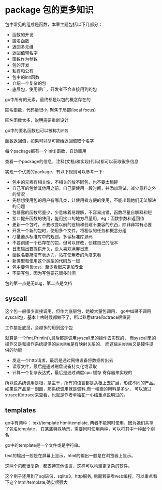 # package 包的更多知识

包中常见的组成是函数，本章主题包括以下几部分：
- 函数的开发
- 匿名函数
- 返回多元组
- 返回值带名字
- 函数作为参数
- 包的开发
- 私有和公有
- 包中的init函数
- 介绍一个复杂的包
- 底层包，使用很广，开发者不会直接用到的包


go中所有的元素，最终都是以包的概念存在的

匿名函数，代码量很小, 聚焦于局部(local focus)

匿名函数太多，说明需要重新设计

go中的匿名函数也可以被称为`闭包`

函数返回值，如果可以尽可能给返回值取个名字

每个package都有一个init()函数，自动调用

查看一个package的信息，注释(文档)和实现(代码)都可以获取很多信息

实现一个优质的package，有以下规则可以参考一下:
- 包中的元素有相关性，不相关的放不同包，也不要太琐碎
- 自己写的包给其他用之前，自己要使用一段时间，并添加测试，减少意料之外的情况
- 先想想使用包的用户有哪几类，让使用者方便的使用，不能出现她们无法解决的问题
- 包暴露的函数尽量少，少意味着易理解，不容易出错，函数尽量自解释和短
- 接口提升函数的使用，能用接口的地方尽量用，eg：函数参数和返回值
- 更新一个包时，不要改变以前的逻辑和创建不兼容的东西，除非非常有必要
- 开发一个新的包时，使用多个文件，将相似的任务和概念分组
- 尽量遵从标准库中的规则，多读标准库源码
- 不要创建一个已存在的包，但可以修改，创建自己的版本
- 日志输出要提供开关，没人喜欢满屏日志
- 函数名要简洁有表达力，站在使用者的角度来看
- 新类型和使用这个类型的代码放一起
- 包中要包含test，至少看起来更加专业
- 不要写包，因为写包要花很多时间

包的第一点是无bug，第二点是文档

## syscall

这个包一般很少直接调用，但作为底层包，她被大量包调用，
go中如果不调用syscall包，基本上啥时候都做不了，所以熟悉strae和dtrace很重要

工作接近底层，会越多的用到这个包

就算是一个fmt.Println(),最后都是调用syscall里的操作去实现的，
而syscall里的操作又是和操作系统提供的`系统调用`是有映射关系的，
而这些`系统调用`又是硬件提供的功能
- 发送一个http请求，最后是通过网络设备将数据传出去
- 读写文件，最后是通过磁盘设备持久化或读取
- 计算一个复杂表达式，最后是通过调度cpu 缓存 寄存器来实现的

所以说系统调用是根，是主干，所有的语言都是从根上去扩展，形成不同的产品。
如果说产品是一副画，那系统调用就是调料,而一幅画的用料是多少，
可以通过strace和dtrace来查看，也就是作者单独花一小结重点说明过的。

## templates

go中有两种： text/template  html/template,
两者不能同时使用，因为她们共享了包名template，
在某些特殊场景，需要同时使用两种，可以将其中一种起个别名

go中的template是一个文件或是字符串。

text的输出一般是在屏幕上显示，html的输出一般是在浏览器上显示。

这两个包都很复杂，都支持其他语言，这样可以构建更复杂的软件。

这个例子还用到了sql语句，sqlite3，http服务,
后面若要看web编程，可以重点看下这个html/template,确实很强大



